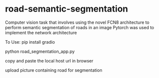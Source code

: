 # road-semantic-segmentation
Computer vision task that involves using the novel FCN8 architecture to perform semantic segmentation of roads in an image
Pytorch was used to implement the network architecture


To Use:
pip install gradio

python road_segmentation_app.py

copy and paste the local host url in browser

upload picture containing road for segmentation

